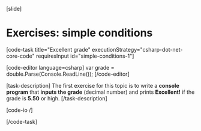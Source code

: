 [slide]
# Exercises: simple conditions

[code-task title="Excellent grade" executionStrategy="csharp-dot-net-core-code" requiresInput id="simple-conditions-1"]

[code-editor language=csharp]
var grade = double.Parse(Console.ReadLine());
[/code-editor]

[task-description]
The first exercise for this topic is to write a **console program** that **inputs the grade** (decimal number) and prints **Excellent!** if the grade is **5.50** or high.
[/task-description]

[code-io /]

[/code-task]